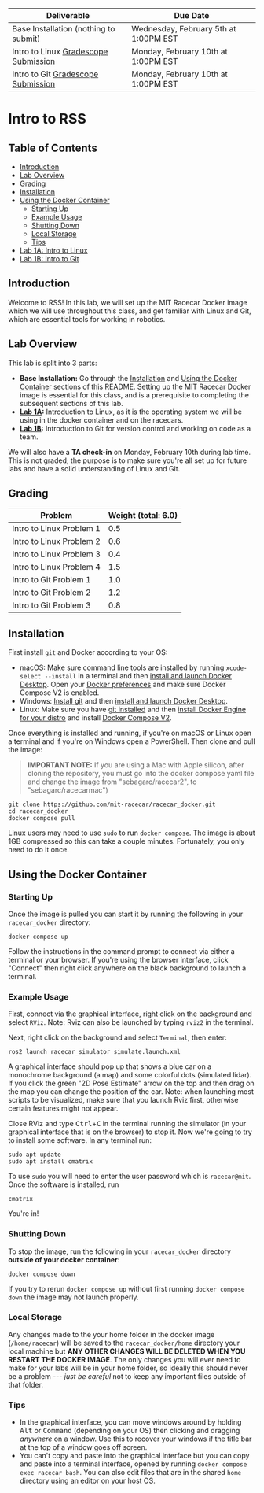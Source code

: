 | Deliverable | Due Date              |
|---------------|----------------------------------------------------------------------------|
| Base Installation (nothing to submit)  | Wednesday, February 5th at 1:00PM EST |
| Intro to Linux [Gradescope Submission](https://www.gradescope.com/courses/973988/assignments/5710353)  | Monday, February 10th at 1:00PM EST |
| Intro to Git [Gradescope Submission](https://www.gradescope.com/courses/973988/assignments/5710354)  | Monday, February 10th at 1:00PM EST |

# Intro to RSS

## Table of Contents

* [Introduction](https://github.com/mit-rss/racecar_docker#introduction)
* [Lab Overview](https://github.com/mit-rss/racecar_docker#lab-overview)
* [Grading](https://github.com/mit-rss/racecar_docker#grading)
* [Installation](https://github.com/mit-rss/racecar_docker#installation)
* [Using the Docker Container](https://github.com/mit-rss/racecar_docker#using-the-docker-container)
    * [Starting Up](https://github.com/mit-rss/racecar_docker#starting-up)
    * [Example Usage](https://github.com/mit-rss/racecar_docker#example-usage)
    * [Shutting Down](https://github.com/mit-rss/racecar_docker#shutting-down)
    * [Local Storage](https://github.com/mit-rss/racecar_docker#local-storage)
    * [Tips](https://github.com/mit-rss/racecar_docker#tips)
 * [Lab 1A: Intro to Linux](https://github.com/mit-rss/intro_to_linux/tree/master)
 * [Lab 1B: Intro to Git](https://github.com/mit-rss/intro_to_git/tree/master)

## Introduction

Welcome to RSS! In this lab, we will set up the MIT Racecar Docker image which we will use throughout this class, and get familiar with Linux and Git, which are essential tools for working in robotics.

## Lab Overview

This lab is split into 3 parts:

- **Base Installation:** Go through the [Installation](https://github.com/mit-rss/racecar_docker#installation) and [Using the Docker Container](https://github.com/mit-rss/racecar_docker#using-the-docker-container) sections of this README. Setting up the MIT Racecar Docker image is essential for this class, and is a prerequisite to completing the subsequent sections of this lab.
- **[Lab 1A](https://github.com/mit-rss/intro_to_linux/tree/master):** Introduction to Linux, as it is the operating system we will be using in the docker container and on the racecars.
- **[Lab 1B](https://github.com/mit-rss/intro_to_git/tree/master):** Introduction to Git for version control and working on code as a team.

We will also have a **TA check-in** on Monday, February 10th during lab time. This is not graded; the purpose is to make sure you're all set up for future labs and have a solid understanding of Linux and Git.

## Grading

| Problem | Weight (total: 6.0)             |
|---------------|----------------------------------------------------------------------------|
| Intro to Linux Problem 1 | 0.5 |
| Intro to Linux Problem 2 | 0.6 |
| Intro to Linux Problem 3 | 0.4 |
| Intro to Linux Problem 4 | 1.5 |
| Intro to Git Problem 1 | 1.0 |
| Intro to Git Problem 2 | 1.2 |
| Intro to Git Problem 3 | 0.8 |

## Installation

First install `git` and Docker according to your OS:

- macOS: Make sure command line tools are installed by running `xcode-select --install` in a terminal and then [install and launch Docker Desktop](https://docs.docker.com/desktop/mac/install/). Open your [Docker preferences](https://docs.docker.com/desktop/mac/#preferences) and make sure Docker Compose V2 is enabled.
- Windows: [Install git](https://git-scm.com/download/win) and then [install and launch Docker Desktop](https://docs.docker.com/desktop/windows/install/).
- Linux: Make sure you have [git installed](https://git-scm.com/download/linux) and then [install Docker Engine for your distro](https://docs.docker.com/engine/install/#server) and install [Docker Compose V2](https://docs.docker.com/compose/cli-command/#install-on-linux).

Once everything is installed and running, if you're on macOS or Linux open a terminal and if you're on Windows open a PowerShell. Then clone and pull the image:
>**IMPORTANT NOTE:** If you are using a Mac with Apple silicon, after cloning the repository, you must go into the docker compose yaml file and change the image from "sebagarc/racecar2", to "sebagarc/racecarmac")

    git clone https://github.com/mit-racecar/racecar_docker.git
    cd racecar_docker
    docker compose pull

Linux users may need to use `sudo` to run `docker compose`. The image is about 1GB compressed so this can take a couple minutes. Fortunately, you only need to do it once.

## Using the Docker Container

### Starting Up

Once the image is pulled you can start it by running the following in your `racecar_docker` directory:

    docker compose up

Follow the instructions in the command prompt to connect via either a terminal or your browser.
If you're using the browser interface, click "Connect" then right click anywhere on the black background to launch a terminal.

### Example Usage

First, connect via the graphical interface, right click on the background and select `RViz`. Note: Rviz can also be launched by typing `rviz2` in the terminal. 

Next, right click on the background and select `Terminal`, then enter:

    ros2 launch racecar_simulator simulate.launch.xml


A graphical interface should pop up that shows a blue car on a monochrome background (a map) and some colorful dots (simulated lidar).
If you click the green "2D Pose Estimate" arrow on the top and then drag on the map you can change the position of the car. Note: when launching most scripts to be visualized, make sure that you launch Rviz first, otherwise certain features might not appear. 

Close RViz and type <kbd>Ctrl</kbd>+<kbd>C</kbd> in the terminal running the simulator (in your graphical interface that is on the browser) to stop it. Now we're going to try to install some software. In any terminal run:

    sudo apt update
    sudo apt install cmatrix

To use `sudo` you will need to enter the user password which is `racecar@mit`.
Once the software is installed, run

    cmatrix

You're in!

### Shutting Down

To stop the image, run the following in your `racecar_docker` directory **outside of your docker container**:

    docker compose down

If you try to rerun `docker compose up` without first running `docker compose down` the image may not launch properly.

### Local Storage

Any changes made to the your home folder in the docker image (`/home/racecar`) will be saved to the `racecar_docker/home` directory your local machine but **ANY OTHER CHANGES WILL BE DELETED WHEN YOU RESTART THE DOCKER IMAGE**.
The only changes you will ever need to make for your labs will be in your home folder, so ideally this should never be a problem --- *just be careful* not to keep any important files outside of that folder.

### Tips

- In the graphical interface, you can move windows around by holding <kbd>Alt</kbd> or <kbd>Command</kbd> (depending on your OS) then clicking and dragging *anywhere* on a window. Use this to recover your windows if the title bar at the top of a window goes off screen.
- You can't copy and paste into the graphical interface but you can copy and paste into a terminal interface, opened by running `docker compose exec racecar bash`. You can also edit files that are in the shared `home` directory using an editor on your host OS.
